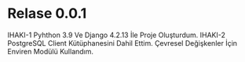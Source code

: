 # Relase 0.0.1
IHAKI-1 Pyhthon 3.9 Ve Django 4.2.13 İle Proje Oluşturdum.
IHAKI-2 PostgreSQL Client Kütüphanesini Dahil Ettim. Çevresel Değişkenler İçin Enviren Modülü Kullandım.

